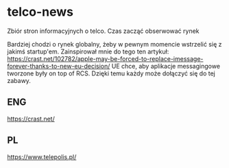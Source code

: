 # telco-news
Zbiór stron informacyjnych o telco. Czas zacząć obserwować rynek 

Bardziej chodzi o rynek globalny, żeby w pewnym momencie wstrzelić się z jakimś startup'em. Zainspirował mnie do tego ten artykuł: https://crast.net/102782/apple-may-be-forced-to-replace-imessage-forever-thanks-to-new-eu-decision/ 
UE chce, aby aplikacje messagingowe tworzone były on top of RCS. Dzięki temu każdy może dołączyć się do tej zabawy. 
## ENG
https://crast.net/

## PL
https://www.telepolis.pl/
